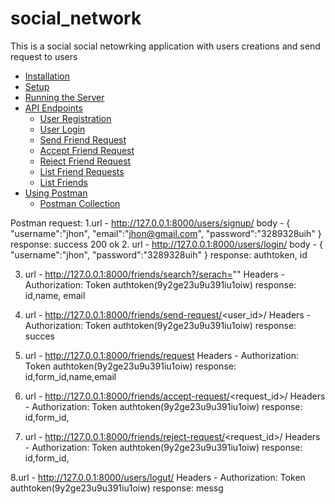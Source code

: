 # social_network
This is a social social netowrking application with users creations and send request to users

- [Installation](#installation)
- [Setup](#setup)
- [Running the Server](#running-the-server)
- [API Endpoints](#api-endpoints)
  - [User Registration](#user-registration)
  - [User Login](#user-login)
  - [Send Friend Request](#send-friend-request)
  - [Accept Friend Request](#accept-friend-request)
  - [Reject Friend Request](#reject-friend-request)
  - [List Friend Requests](#list-friend-requests)
  - [List Friends](#list-friends)
- [Using Postman](#using-postman)
  - [Postman Collection](#postman-collection)


Postman request:
1.url - http://127.0.0.1:8000/users/signup/
  body - {
          "username":"jhon",
          "email":"jhon@gmail.com",
          "password":"3289328uih"
          }
  response: success 200 ok
2. url - http://127.0.0.1:8000/users/login/
   body - {
        "username":"jhon",
        "password":"3289328uih"
        }
   response: authtoken, id
      
3. url - http://127.0.0.1:8000/friends/search?/serach=""
   Headers - Authorization: Token  authtoken(9y2ge23u9u391iu1oiw)
   response:  id,name, email

4. url - http://127.0.0.1:8000/friends/send-request/<user_id>/
   Headers - Authorization: Token  authtoken(9y2ge23u9u391iu1oiw)
   response: succes

5.  url - http://127.0.0.1:8000/friends/request
   Headers - Authorization: Token  authtoken(9y2ge23u9u391iu1oiw)
   response: id,form_id,name,email

6. url - http://127.0.0.1:8000/friends/accept-request/<request_id>/
   Headers - Authorization: Token  authtoken(9y2ge23u9u391iu1oiw)
   response: id,form_id,

7. url - http://127.0.0.1:8000/friends/reject-request/<request_id>/
   Headers - Authorization: Token  authtoken(9y2ge23u9u391iu1oiw)
   response: id,form_id,

8.url - http://127.0.0.1:8000/users/logut/
   Headers - Authorization: Token  authtoken(9y2ge23u9u391iu1oiw)
   response: messg
      
